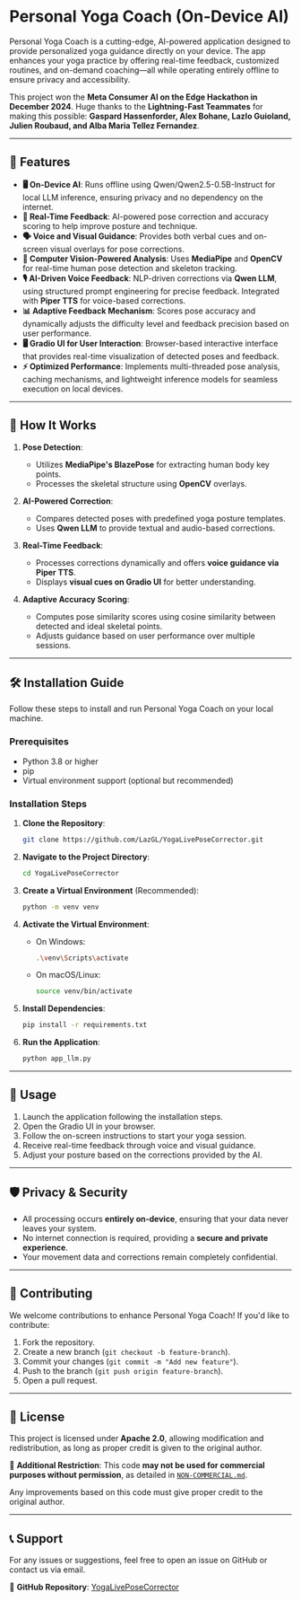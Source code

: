 # Personal Yoga Coach (On-Device AI)

Personal Yoga Coach is a cutting-edge, AI-powered application designed to provide personalized yoga guidance directly on your device. The app enhances your yoga practice by offering real-time feedback, customized routines, and on-demand coaching—all while operating entirely offline to ensure privacy and accessibility.

This project won the **Meta Consumer AI on the Edge Hackathon in December 2024**. Huge thanks to the **Lightning-Fast Teammates** for making this possible: **Gaspard Hassenforder, Alex Bohane, Lazlo Guioland, Julien Roubaud, and Alba Maria Tellez Fernandez**.

---

## 🌟 Features

- **🖥️ On-Device AI**: Runs offline using Qwen/Qwen2.5-0.5B-Instruct for local LLM inference, ensuring privacy and no dependency on the internet.
- **🧘 Real-Time Feedback**: AI-powered pose correction and accuracy scoring to help improve posture and technique.
- **🗣️ Voice and Visual Guidance**: Provides both verbal cues and on-screen visual overlays for pose corrections.
- **🦾 Computer Vision-Powered Analysis**: Uses **MediaPipe** and **OpenCV** for real-time human pose detection and skeleton tracking.
- **🎙️ AI-Driven Voice Feedback**: NLP-driven corrections via **Qwen LLM**, using structured prompt engineering for precise feedback. Integrated with **Piper TTS** for voice-based corrections.
- **📊 Adaptive Feedback Mechanism**: Scores pose accuracy and dynamically adjusts the difficulty level and feedback precision based on user performance.
- **🖥️ Gradio UI for User Interaction**: Browser-based interactive interface that provides real-time visualization of detected poses and feedback.
- **⚡ Optimized Performance**: Implements multi-threaded pose analysis, caching mechanisms, and lightweight inference models for seamless execution on local devices.

---

## 🔧 How It Works

1. **Pose Detection**:
   - Utilizes **MediaPipe's BlazePose** for extracting human body key points.
   - Processes the skeletal structure using **OpenCV** overlays.
   
2. **AI-Powered Correction**:
   - Compares detected poses with predefined yoga posture templates.
   - Uses **Qwen LLM** to provide textual and audio-based corrections.
   
3. **Real-Time Feedback**:
   - Processes corrections dynamically and offers **voice guidance via Piper TTS**.
   - Displays **visual cues on Gradio UI** for better understanding.
   
4. **Adaptive Accuracy Scoring**:
   - Computes pose similarity scores using cosine similarity between detected and ideal skeletal points.
   - Adjusts guidance based on user performance over multiple sessions.

---

## 🛠️ Installation Guide

Follow these steps to install and run Personal Yoga Coach on your local machine.

### Prerequisites
- Python 3.8 or higher
- pip
- Virtual environment support (optional but recommended)

### Installation Steps

1. **Clone the Repository**:
    ```bash
    git clone https://github.com/LazGL/YogaLivePoseCorrector.git
    ```

2. **Navigate to the Project Directory**:
    ```bash
    cd YogaLivePoseCorrector
    ```

3. **Create a Virtual Environment** (Recommended):
    ```bash
    python -m venv venv
    ```

4. **Activate the Virtual Environment**:
    - On Windows:
        ```bash
        .\venv\Scripts\activate
        ```
    - On macOS/Linux:
        ```bash
        source venv/bin/activate
        ```

5. **Install Dependencies**:
    ```bash
    pip install -r requirements.txt
    ```

6. **Run the Application**:
    ```bash
    python app_llm.py
    ```

---

## 🚀 Usage

1. Launch the application following the installation steps.
2. Open the Gradio UI in your browser.
3. Follow the on-screen instructions to start your yoga session.
4. Receive real-time feedback through voice and visual guidance.
5. Adjust your posture based on the corrections provided by the AI.

---

## 🛡️ Privacy & Security

- All processing occurs **entirely on-device**, ensuring that your data never leaves your system.
- No internet connection is required, providing a **secure and private experience**.
- Your movement data and corrections remain completely confidential.

---

## 🤝 Contributing

We welcome contributions to enhance Personal Yoga Coach! If you'd like to contribute:
1. Fork the repository.
2. Create a new branch (`git checkout -b feature-branch`).
3. Commit your changes (`git commit -m "Add new feature"`).
4. Push to the branch (`git push origin feature-branch`).
5. Open a pull request.

---
## 📜 License

This project is licensed under **Apache 2.0**, allowing modification and redistribution, as long as proper credit is given to the original author.

🚨 **Additional Restriction**: This code **may not be used for commercial purposes without permission**, as detailed in [`NON-COMMERCIAL.md`](NON-COMMERCIAL.md).

Any improvements based on this code must give proper credit to the original author.

---

## 📞 Support

For any issues or suggestions, feel free to open an issue on GitHub or contact us via email.

🔗 **GitHub Repository**: [YogaLivePoseCorrector](https://github.com/LazGL/YogaLivePoseCorrector)

